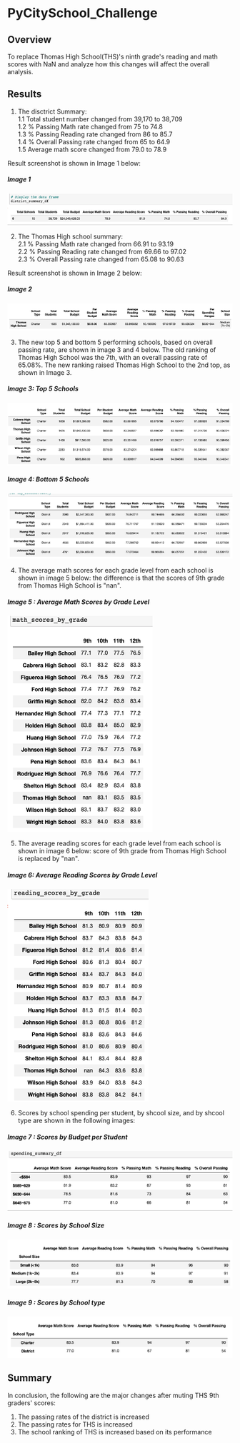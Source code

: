 # PyCitySchool_Challenge

## Overview 
To replace Thomas High School(THS)'s ninth grade's reading and math scores with NaN and analyze how this changes will affect the overall analysis.  

## Results

1. The disctrict Summary:  
    1.1 Total student number changed from 39,170 to 38,709  
    1.2 % Passing Math rate changed from 75 to 74.8  
    1.3 % Passing Reading rate changed from 86 to 85.7  
    1.4 % Overall Passing rate changed from 65 to 64.9  
    1.5 Average math score changed from 79.0 to 78.9  

Result screenshot is shown in Image 1 below:
##### Image 1
![newDistrictSummary](https://github.com/kaylaisnomyname/School_District_Analysis/blob/main/New%20District%20Summary.png?raw=true)  

2. The Thomas High school summary:  
    2.1 % Passing Math rate changed from 66.91 to 93.19  
    2.2 % Passing Reading rate changed from 69.66 to 97.02   
    2.3 % Overall Passing rate changed from 65.08 to 90.63  

Result screenshot is shown in Image 2 below:
##### Image 2
![newSchoolSummary](https://github.com/kaylaisnomyname/School_District_Analysis/blob/main/School%20Summary.png?raw=true)

3. The new top 5 and bottom 5 performing schools, based on overall passing rate, are shown in image 3 and 4 below. The old ranking of Thomas High School was the 7th, with an overall passing rate of 65.08%. The new ranking raised Thomas High School to the 2nd top, as shown in Image 3. 

##### Image 3: Top 5 Schools
![top5school](https://github.com/kaylaisnomyname/School_District_Analysis/blob/main/top%205%20school.png?raw=true)

##### Image 4: Bottom 5 Schools
![bottom5schools](https://github.com/kaylaisnomyname/School_District_Analysis/blob/main/bottom%205%20schools.png?raw=true)  
     

4. The average math scores for each grade level from each school is shown in image 5 below: the difference is that the scores of 9th grade from Thomas High School is "nan".
##### Image 5 : Average Math Scores by Grade Level
![averageMathScorebyGrade](https://github.com/kaylaisnomyname/School_District_Analysis/blob/main/Average%20Math%20Scores%20by%20Grade%20Level.png?raw=true)

5. The average reading scores for each grade level from each school is shown in image 6 below: score of 9th grade from Thomas High School is replaced by "nan".   
##### Image 6: Average Reading Scores by Grade Level
![averageReadingScores](https://github.com/kaylaisnomyname/School_District_Analysis/blob/main/Average%20Reading%20Scores%20by%20Grade%20Level.png?raw=true)

6. Scores by school spending per student, by shcool size, and by shcool type are shown in the following images:

##### Image 7 : Scores by Budget per Student
![image7](https://github.com/kaylaisnomyname/School_District_Analysis/blob/main/Scores%20by%20per%20Student%20Budget.png?raw=true)  
##### Image 8 : Scores by School Size
![image 8](https://github.com/kaylaisnomyname/School_District_Analysis/blob/main/Scores%20by%20School%20Size.png?raw=true)  
##### Image 9 : Scores by School type
![image 9](https://github.com/kaylaisnomyname/School_District_Analysis/blob/main/Scores%20by%20School%20Type.png?raw=true)   
  

## Summary

In conclusion, the following are the major changes after muting THS 9th graders' scores: 
1. The passing rates of the district is increased
2. The passing rates for THS is increased 
3. The school ranking of THS is increased based on its performance 


